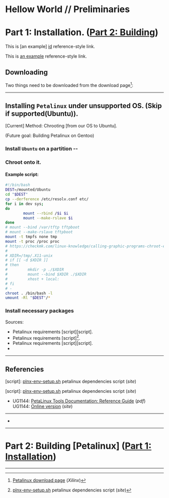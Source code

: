 # Hellow World // Preliminaries

# Part 1: Installation. ([Part 2: Building](#part-2))

This is [an example] [id] reference-style link.

This is [an example][id] reference-style link.


## Downloading

Two things need to be downloaded from the download page[^1]:

---

## Installing `Petalinux` under unsupported OS. (Skip if supported(Ubuntu)).

[Current] Method: Chrooting [from our OS to Ubuntu].

(Future goal: Building Petalinux on Gentoo)

### Install `Ubuntu` on a partition --

### Chroot onto it.

#### Example script:

```bash
#!/bin/bash
DEST=/mounted/Ubuntu
cd "$DEST"
cp --derference /etc/resolv.conf etc/
for i in dev sys;
do
        mount --rbind /$i $i
        mount --make-rslave $i
done
# mount --bind /var/tftp tftpboot
# mount --make-rslave tftpboot
mount -t tmpfs none tmp
mount -t proc /proc proc
# https://checkmk.com/linux-knowledge/calling-graphic-programs-chroot-environment
#                                                                                                                                                                                                                                              
# XDIR=/tmp/.X11-unix                                                                                                                                                                                                                            
# if [[ -d $XDIR ]]                                                                                                                                                                                                                              
# then                                                                                                                                                                                                                                           
#         mkdir -p ./$XDIR                                                                                                                                                                                                                       
#         mount --bind $XDIR ./$XDIR                                                                                                                                                                                                             
#         xhost + local:                                                                                                                                                                                                                         
# fi                                                                                                                                                                                                                                             
# -                                                                                                                                                                                                                                            
chroot . /bin/bash -l                                                                                                                                                                                                                          
umount -Rl "$DEST"/*
```

### Install necessary packages

Sources:

* Petalinux requirements [script][script].
* Petalinux requirements [script][^script].
* Petalinux requirements [script][script].
* 

---

## Referencies

[^1]: [Petalinux download page](https://www.xilinx.com/support/download/index.html/content/xilinx/en/downloadNav/embedded-design-tools.html) (*Xilinx*)

[script]: [plnx-env-setup.sh](https://support.xilinx.com/s/article/73296?language=en_US) petalinux dependencies script (*site*)

[^script]: [plnx-env-setup.sh](https://support.xilinx.com/s/article/73296?language=en_US) petalinux dependencies script (*site*)

[script]: [plnx-env-setup.sh](https://support.xilinx.com/s/article/73296?language=en_US) petalinux dependencies script (*site*)
* UG1144: [PetaLinux Tools Documentation: Reference Guide](https://www.xilinx.com/support/documentation/sw_manuals/xilinx2020_1/ug1144-petalinux-tools-reference-guide.pdf) (*pdf*)  
UG1144: [Online version](https://docs.xilinx.com/r/en-US/ug1144-petalinux-tools-reference-guide/Overview) (*site*)
---

[id]: http://example.com/  "Optional Title Here"

* [id]: http://example.com/  "Optional Title Here"

> [id]: http://example.com/  "Optional Title Here"

  [id]: http://example.com/  "Optional Title Here"

---

# Part 2: Building [Petalinux] ([Part 1: Installation](#part-1))

---